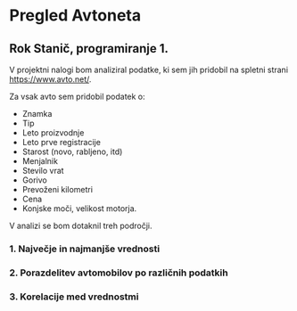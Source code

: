 # Pregled Avtoneta

## Rok Stanič, programiranje 1.

V projektni nalogi bom analiziral podatke, ki sem jih pridobil na spletni strani https://www.avto.net/.

Za vsak avto sem pridobil podatek o:
* Znamka
* Tip
* Leto proizvodnje
* Leto prve registracije
* Starost (novo, rabljeno, itd)
* Menjalnik
* Stevilo vrat
* Gorivo
* Prevoženi kilometri
* Cena
* Konjske moči, velikost motorja.

V analizi se bom dotaknil treh področji.
###  1. Največje in najmanjše vrednosti
###  2. Porazdelitev avtomobilov po različnih podatkih
###  3. Korelacije med vrednostmi 
